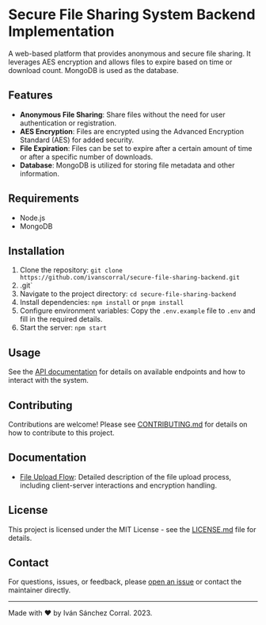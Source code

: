 # Secure File Sharing System Backend Implementation

A web-based platform that provides anonymous and secure file sharing. It leverages AES encryption and allows files to expire based on time or download count. MongoDB is used as the database.

## Features

- **Anonymous File Sharing**: Share files without the need for user authentication or registration.
- **AES Encryption**: Files are encrypted using the Advanced Encryption Standard (AES) for added security.
- **File Expiration**: Files can be set to expire after a certain amount of time or after a specific number of downloads.
- **Database**: MongoDB is utilized for storing file metadata and other information.

## Requirements

- Node.js
- MongoDB

## Installation

1. Clone the repository: `git clone https://github.com/ivanscorral/secure-file-sharing-backend.git`
2. .git`
3. Navigate to the project directory: `cd secure-file-sharing-backend`
4. Install dependencies: `npm install` or `pnpm install`
5. Configure environment variables: Copy the `.env.example` file to `.env` and fill in the required details.
6. Start the server: `npm start`

## Usage

See the [API documentation](docs/api.md) for details on available endpoints and how to interact with the system.

## Contributing

Contributions are welcome! Please see [CONTRIBUTING.md](CONTRIBUTING.md) for details on how to contribute to this project.

## Documentation

- [File Upload Flow](docs/file-upload-flow.md): Detailed description of the file upload process, including client-server interactions and encryption handling.

## License

This project is licensed under the MIT License - see the [LICENSE.md](LICENSE) file for details.

## Contact

For questions, issues, or feedback, please [open an issue](https://github.com/ivanscorral/secure-file-sharing/issues) or contact the maintainer directly.

---

Made with ❤️ by Iván Sánchez Corral. 2023.
